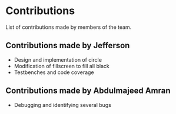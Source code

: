 # Contributions
List of contributions made by members of the team.

## Contributions made by Jefferson
- Design and implementation of circle
- Modification of fillscreen to fill all black
- Testbenches and code coverage

## Contributions made by Abdulmajeed Amran
- Debugging and identifying several bugs



